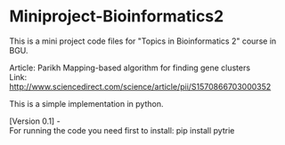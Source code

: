 # Miniproject-Bioinformatics2

This is a mini project code files for "Topics in Bioinformatics 2" course in BGU. 

Article: Parikh Mapping-based algorithm for finding gene clusters  
Link: http://www.sciencedirect.com/science/article/pii/S1570866703000352  

This is a simple implementation in python.

[Version 0.1] -  
For running the code you need first to install:
pip install pytrie
